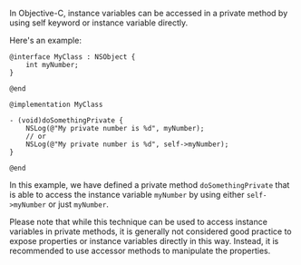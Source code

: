 In Objective-C, instance variables can be accessed in a private method by using self keyword or instance variable directly. 

Here's an example:

```
@interface MyClass : NSObject {
    int myNumber;
}

@end

@implementation MyClass

- (void)doSomethingPrivate {
    NSLog(@"My private number is %d", myNumber);
    // or
    NSLog(@"My private number is %d", self->myNumber);
}

@end
```

In this example, we have defined a private method `doSomethingPrivate` that is able to access the instance variable `myNumber` by using either `self->myNumber` or just `myNumber`. 

Please note that while this technique can be used to access instance variables in private methods, it is generally not considered good practice to expose properties or instance variables directly in this way. Instead, it is recommended to use accessor methods to manipulate the properties.